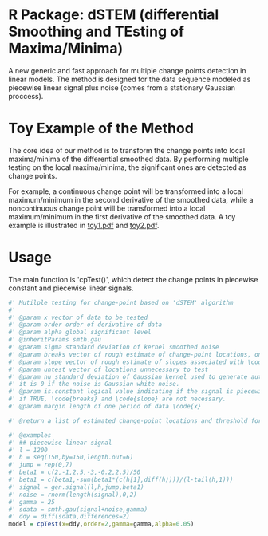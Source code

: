 # R Package: dSTEM (differential Smoothing and TEsting of Maxima/Minima)

A new generic and fast approach for multiple change points detection in linear models. The method is designed for the data sequence 
modeled as piecewise linear signal plus noise (comes from a stationary Gaussian proccess). 

# Toy Example of the Method

The core idea of our method is to transform the change points into local maxima/minima of the differential smoothed data. By performing 
multiple testing on the local maxima/minima, the significant ones are detected as change points.

For example, a continuous change point will be transformed into a local maximum/minimum in the second derivative of the smoothed data, 
while a noncontinuous change point will be transformed into a local maximum/minimum in the first derivative of the smoothed data.
A toy example is illustrated in [toy1.pdf](https://github.com/zhibinghe/ChangePoint/files/8721035/illu1.pdf) and [toy2.pdf](https://github.com/zhibinghe/ChangePoint/files/8721085/Illu2_1.pdf).

# Usage

The main function is 'cpTest()', which detect the change points in piecewise constant and piecewise linear signals.

``` r
#' Mutilple testing for change-point based on 'dSTEM' algorithm
#'
#' @param x vector of data to be tested
#' @param order order of derivative of data
#' @param alpha global significant level
#' @inheritParams smth.gau
#' @param sigma standard deviation of kernel smoothed noise
#' @param breaks vector of rough estimate of change-point locations, only required when order is 1.
#' @param slope vector of rough estimate of slopes associated with \code{breaks}, only required when order is 1.
#' @param untest vector of locations unnecessary to test
#' @param nu standard deviation of Gaussian kernel used to generate autocorrelated Gaussian noise,
#' it is 0 if the noise is Gaussian white noise.
#' @param is.constant logical value indicating if the signal is piecewise constant,
#' if TRUE, \code{breaks} and \code{slope} are not necessary.
#' @param margin length of one period of data \code{x}

#' @return a list of estimated change-point locations and threshold for p-value

#' @examples
#' ## piecewise linear signal
#' l = 1200
#' h = seq(150,by=150,length.out=6)
#' jump = rep(0,7)
#' beta1 = c(2,-1,2.5,-3,-0.2,2.5)/50
#' beta1 = c(beta1,-sum(beta1*(c(h[1],diff(h))))/(l-tail(h,1)))
#' signal = gen.signal(l,h,jump,beta1)
#' noise = rnorm(length(signal),0,2)
#' gamma = 25
#' sdata = smth.gau(signal+noise,gamma)
#' ddy = diff(sdata,differences=2)
model = cpTest(x=ddy,order=2,gamma=gamma,alpha=0.05)
```
